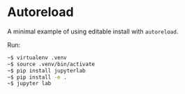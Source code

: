 # Autoreload

A minimal example of using editable install with `autoreload`.

Run: 

```Bash
~$ virtualenv .venv
~$ source .venv/bin/activate
~$ pip install jupyterlab
~$ pip install -e .
~$ jupyter lab
```
